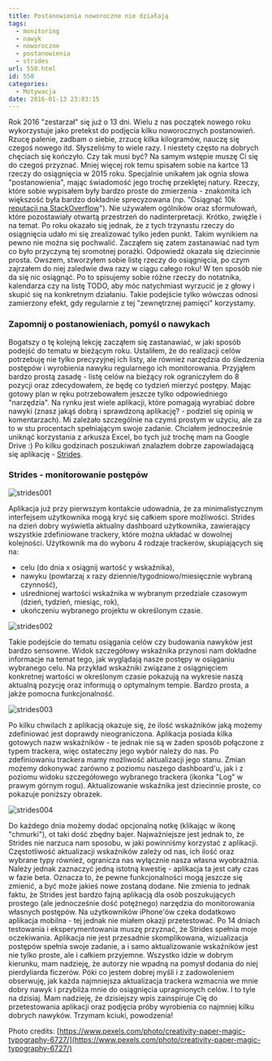 ```yaml
---
title: Postanowienia noworoczne nie działają
tags:
  - monitoring
  - nawyk
  - noworoczne
  - postanowienia
  - strides
url: 550.html
id: 550
categories:
  - Motywacja
date: 2016-01-13 23:03:15
---
```


Rok 2016 "zestarzał" się już o 13 dni. Wielu z nas początek nowego roku wykorzystuje jako pretekst do podjęcia kilku noworocznych postanowień. Rzucę palenie, zadbam o siebie, zrzucę kilka kilogramów, nauczę się czegoś nowego itd. Słyszeliśmy to wiele razy. I niestety często na dobrych chęciach się kończyło. Czy tak musi być? Na samym wstępie muszę Ci się do czegoś przyznać. Mniej więcej rok temu spisałem sobie na kartce 13 rzeczy do osiągnięcia w 2015 roku. Specjalnie unikałem jak ognia słowa "postanowienia", mając świadomość jego trochę przeklętej natury. Rzeczy, które sobie wypisałem były bardzo proste do zmierzenia - znakomita ich większość była bardzo dokładnie sprecyzowana (np. "Osiągnąć 10k [reputacji na StackOverflow](http://stackoverflow.com/help/whats-reputation)"). Nie używałem ogólników oraz sformułowań, które pozostawiały otwartą przestrzeń do nadinterpretacji. Krótko, zwięźle i na temat. Po roku okazało się jednak, że z tych trzynastu rzeczy do osiągnięcia udało mi się zrealizować tylko jeden punkt. Takim wynikiem na pewno nie można się pochwalić. Zacząłem się zatem zastanawiać nad tym co było przyczyną tej sromotnej porażki. Odpowiedź okazała się dziecinnie prosta. Owszem, stworzyłem sobie listę rzeczy do osiągnięcia, po czym zajrzałem do niej zaledwie dwa razy w ciągu całego roku! W ten sposób nie da się nic osiągnąć. Po to spisujemy sobie różne rzeczy do notatnika, kalendarza czy na listę TODO, aby móc natychmiast wyrzucić je z głowy i skupić się na konkretnym działaniu. Takie podejście tylko wówczas odnosi zamierzony efekt, gdy regularnie z tej "zewnętrznej pamięci" korzystamy.

### Zapomnij o postanowieniach, pomyśl o nawykach

Bogatszy o tę kolejną lekcję zacząłem się zastanawiać, w jaki sposób podejść do tematu w bieżącym roku. Ustaliłem, że do realizacji celów potrzebuję nie tylko precyzyjnej ich listy, ale również narzędzia do śledzenia postępów i wyrobienia nawyku regularnego ich monitorowania. Przyjąłem bardzo prostą zasadę - listę celów na bieżący rok ograniczyłem do 8 pozycji oraz zdecydowałem, że będę co tydzień mierzyć postępy. Mając gotowy plan w ręku potrzebowałem jeszcze tylko odpowiedniego "narzędzia". Na rynku jest wiele aplikacji, które pomagają wyrabiać dobre nawyki (znasz jakąś dobrą i sprawdzoną aplikację? - podziel się opinią w komentarzach). Mi zależało szczególnie na czymś prostym w użyciu, ale za to w stu procentach spełniającym swoje zadanie. Chciałem jednocześnie uniknąć korzystania z arkusza Excel, bo tych już trochę mam na Google Drive :) Po kilku godzinach poszukiwań znalazłem dobrze zapowiadającą się aplikację - [Strides](http://stridesapp.com/).

### Strides - monitorowanie postępów

![strides001](http://zdyscyplinowany.pl/wp-content/uploads/2016/01/strides001-1.png)

Aplikacja już przy pierwszym kontakcie udowadnia, że za minimalistycznym interfejsem użytkownika mogą kryć się całkiem spore możliwości. Strides na dzień dobry wyświetla aktualny dashboard użytkownika, zawierający wszystkie zdefiniowane trackery, które można układać w dowolnej kolejności. Użytkownik ma do wyboru 4 rodzaje trackerów, skupiających się na:

*   celu (do dnia x osiągnij wartość y wskaźnika),
*   nawyku (powtarzaj x razy dziennie/tygodniowo/miesięcznie wybraną czynność),
*   uśrednionej wartości wskaźnika w wybranym przedziale czasowym (dzień, tydzień, miesiąc, rok),
*   ukończeniu wybranego projektu w określonym czasie.

![strides002](http://zdyscyplinowany.pl/wp-content/uploads/2016/01/strides002-1.png)

Takie podejście do tematu osiągania celów czy budowania nawyków jest bardzo sensowne. Widok szczegółowy wskaźnika przynosi nam dokładne informacje na temat tego, jak wyglądają nasze postępy w osiąganiu wybranego celu. Na przykład wskaźniki związane z osiągnięciem konkretnej wartości w określonym czasie pokazują na wykresie naszą aktualną pozycję oraz informują o optymalnym tempie. Bardzo prosta, a jakże pomocna funkcjonalność.

![strides003](http://zdyscyplinowany.pl/wp-content/uploads/2016/01/strides003.png)

Po kilku chwilach z aplikacją okazuje się, że ilość wskaźników jaką możemy zdefiniować jest doprawdy nieograniczona. Aplikacja posiada kilka gotowych nazw wskaźników - te jednak nie są w żaden sposób połączone z typem trackera, więc ostateczny jego wybór należy do nas. Po zdefiniowaniu trackera mamy możliwość aktualizacji jego stanu. Zmian możemy dokonywać zarówno z poziomu naszego dashboard'u, jak i z poziomu widoku szczegółowego wybranego trackera (ikonka "Log" w prawym górnym rogu). Aktualizowanie wskaźnika jest dziecinnie proste, co pokazuje poniższy obrazek.

![strides004](http://zdyscyplinowany.pl/wp-content/uploads/2016/01/strides004.png)

Do każdego dnia możemy dodać opcjonalną notkę (klikając w ikonę "chmurki"), ot taki dość zbędny bajer. Najważniejsze jest jednak to, że Strides nie narzuca nam sposobu, w jaki powinniśmy korzystać z aplikacji. Częstotliwość aktualizacji wskaźników zależy od nas, ich ilość oraz wybrane typy również, ogranicza nas wyłącznie nasza własna wyobraźnia. Należy jednak zaznaczyć jedną istotną kwestię - aplikacja ta jest cały czas w fazie beta. Oznacza to, że pewne funkcjonalności mogą jeszcze się zmienić, a być może jakieś nowe zostaną dodane. Nie zmienia to jednak faktu, że Strides jest bardzo fajną aplikacją dla osób poszukujących prostego (ale jednocześnie dość potężnego) narzędzia do monitorowania własnych postępów. Na użytkowników iPhone'ów czeka dodatkowo aplikacja mobilna - tej jednak nie miałem okazji przetestować. Po 14 dniach testowania i eksperymentowania muszę przyznać, że Strides spełnia moje oczekiwania. Aplikacja nie jest przesadnie skomplikowana, wizualizacja postępów spełnia swoje zadanie, a i samo aktualizowanie wskaźników jest nie tylko proste, ale i całkiem przyjemne. Wszystko idzie w dobrym kierunku, mam nadzieję, że autorzy nie wpadną na pomysł dodania do niej pierdyliarda ficzerów. Póki co jestem dobrej myśli i z zadowoleniem obserwuję, jak każda najmniejsza aktualizacja trackera wzmacnia we mnie dobry nawyk i przybliża mnie do osiągnięcia upragnionych celów. I to tyle na dzisiaj. Mam nadzieję, że dzisiejszy wpis zainspiruje Cię do przetestowania aplikacji oraz podjęcia próby wyrobienia co najmniej kilku dobrych nawyków. Trzymam kciuki, powodzenia!

Photo credits: [https://www.pexels.com/photo/creativity-paper-magic-typography-6727/](https://www.pexels.com/photo/creativity-paper-magic-typography-6727/)